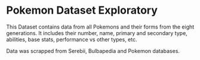 # Pokemon Dataset Exploratory

This Dataset contains data from all Pokemons and their forms from the eight generations. It includes their number, name, primary and secondary type, abilities, base stats, performance vs other types, etc.

Data was scrapped from Serebii, Bulbapedia and Pokemon databases.
